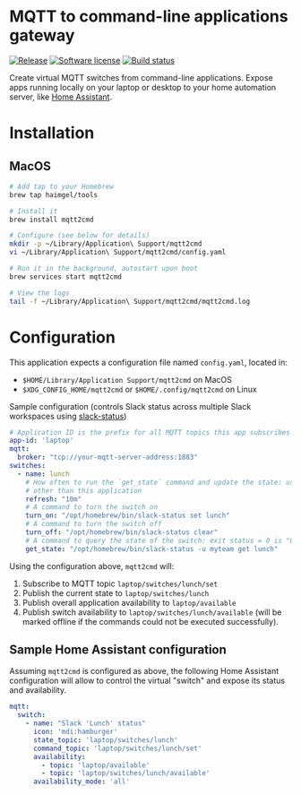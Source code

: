 # MQTT to command-line applications gateway
[![Release](https://img.shields.io/github/release/haimgel/mqtt2cmd.svg?style=flat)](https://github.com/haimgel/mqtt2cmd/releases/latest)
[![Software license](https://img.shields.io/github/license/haimgel/mqtt2cmd.svg?style=flat)](/LICENSE)
[![Build status](https://img.shields.io/github/actions/workflow/status/haimgel/mqtt2cmd/release.yaml?style=flat)](https://github.com/haimgel/mqtt2cmd/actions?workflow=release)

Create virtual MQTT switches from command-line applications. Expose apps running locally on your laptop or desktop to
your home automation server, like [Home Assistant](https://home-assistant.io). 

# Installation

## MacOS

```bash
# Add tap to your Homebrew
brew tap haimgel/tools

# Install it
brew install mqtt2cmd

# Configure (see below for details)
mkdir -p ~/Library/Application\ Support/mqtt2cmd
vi ~/Library/Application\ Support/mqtt2cmd/config.yaml

# Run it in the background, autostart upon boot
brew services start mqtt2cmd

# View the logs
tail -f ~/Library/Application\ Support/mqtt2cmd/mqtt2cmd.log
```

# Configuration

This application expects a configuration file named `config.yaml`, located in:
* `$HOME/Library/Application Support/mqtt2cmd` on MacOS
* `$XDG_CONFIG_HOME/mqtt2cmd` or `$HOME/.config/mqtt2cmd` on Linux

Sample configuration (controls Slack status across multiple Slack workspaces using [slack-status](https://github.com/haimgel/slack-status-go))
```yaml
# Application ID is the prefix for all MQTT topics this app subscribes and publishes to. Defaults to mqtt2cmd
app-id: 'laptop'
mqtt:
  broker: "tcp://your-mqtt-server-address:1883"
switches:
  - name: lunch
    # How often to run the `get_state` command and update the state: useful if the state changes by means
    # other than this application
    refresh: "10m"
    # A command to turn the switch on
    turn_on: "/opt/homebrew/bin/slack-status set lunch"
    # A command to turn the switch off
    turn_off: "/opt/homebrew/bin/slack-status clear"
    # A command to query the state of the switch: exit status = 0 is "ON", exit status = 1 is "OFF"
    get_state: "/opt/homebrew/bin/slack-status -u myteam get lunch"
```

Using the configuration above, `mqtt2cmd` will:
1. Subscribe to MQTT topic `laptop/switches/lunch/set`
2. Publish the current state to `laptop/switches/lunch`
3. Publish overall application availability to `laptop/available`
4. Publish switch availability to `laptop/switches/lunch/available` (will be marked offline if the commands could not be executed successfully).

## Sample Home Assistant configuration
Assuming `mqtt2cmd` is configured as above, the following Home Assistant configuration
will allow to control the virtual "switch" and expose its status and availability.

```yaml
mqtt:
  switch:
    - name: "Slack 'Lunch' status"
      icon: 'mdi:hamburger'
      state_topic: 'laptop/switches/lunch'
      command_topic: 'laptop/switches/lunch/set'
      availability:
        - topic: 'laptop/available'
        - topic: 'laptop/switches/lunch/available'
      availability_mode: 'all'
```
